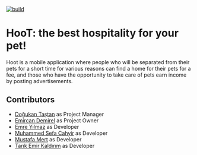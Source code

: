 [![build](https://github.com/felangel/bloc/workflows/build/badge.svg)](https://github.com/felangel/bloc/actions)

# HooT: the best hospitality for your pet!
Hoot is a mobile application where people who will be separated from their pets for a short time for various reasons can find a home for their pets for a fee, and those who have the opportunity to take care of pets earn income by posting advertisements.

## Contributors

- <a href="https://github.com/DogukanTastan">Doğukan Taştan</a> as Project Manager
- <a href="https://github.com/emircand">Emircan Demirel</a> as Project Owner
- <a href="https://github.com/emre9180">Emre Yılmaz</a> as Developer
- <a href="https://github.com/MSCahyir">Muhammed Sefa Cahyir</a> as Developer
- <a href="https://github.com/mstfmrt">Mustafa Mert</a> as Developer
- <a href="https://github.com/tarikemir">Tarık Emir Kaldırım</a> as Developer
